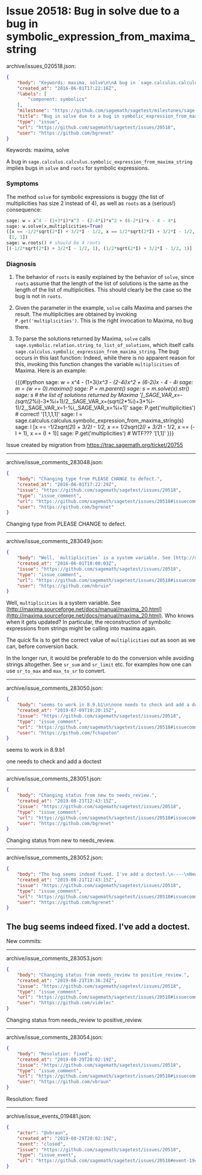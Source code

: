 # Issue 20518: Bug in solve due to a bug in symbolic_expression_from_maxima_string

archive/issues_020518.json:
```json
{
    "body": "Keywords: maxima, solve\n\nA bug in `sage.calculus.calculus.symbolic_expression_from_maxima_string` implies bugs in `solve` and `roots` for symbolic expressions.\n\n### Symptoms\n\nThe method `solve` for symbolic expressions is buggy (the list of multiplicities has size 2 instead of 4), as well as `roots` as a (serious!) consequence:\n\n\n```python\nsage: w = x^4 - (1+3*i)*x^3 - (2-4*i)*x^2 + (6-2*i)*x - 4 - 4*i\nsage: w.solve(x,multiplicities=True)\n([x == -1/2*sqrt(2*I) + 3/2*I - 1/2, x == 1/2*sqrt(2*I) + 3/2*I - 1/2, x == (-I + 1), x == (I + 1)],\n [1, 1])\nsage: w.roots() # should be 4 roots\n[(-1/2*sqrt(2*I) + 3/2*I - 1/2, 1), (1/2*sqrt(2*I) + 3/2*I - 1/2, 1)]\n```\n\n\n### Diagnosis\n\n1. The behavior of `roots` is easily explained by the behavior of `solve`, since `roots` assume that the length of the list of solutions is the same as the length of the list of multiplicities. This should clearly be the case so the bug is not in `roots`.\n\n2. Given the parameter in the example, `solve` calls Maxima and parses the result. The multiplicities are obtained by invoking `P.get('multiplicities')`. This is the right invocation to Maxima, no bug there.\n\n3. To parse the solutions returned by Maxima, `solve` calls `sage.symbolic.relation.string_to_list_of_solutions`, which itself calls `sage.calculus.symbolic_expression_from_maxima_string`. The bug occurs in this last function: Indeed, while there is no apparent reason for this, invoking this function changes the variable `multiplicities` of Maxima. Here is an example:\n\n   {{{#!python\nsage: w = x^4 - (1+3*i)*x^3 - (2-4*i)*x^2 + (6-2*i)*x - 4 - 4*i\nsage: m = (w == 0)._maxima_()\nsage: P = m.parent()\nsage: s = m.solve(x).str()\nsage: s # the list of solutions returned by Maxima\n'[_SAGE_VAR_x=-(sqrt(2*%i)-3*%i+1)/2,_SAGE_VAR_x=(sqrt(2*%i)+3*%i-1)/2,_SAGE_VAR_x=1-%i,_SAGE_VAR_x=%i+1]'\nsage: P.get('multiplicities') # correct!\n'[1,1,1,1]'\nsage: l = sage.calculus.calculus.symbolic_expression_from_maxima_string(s)\nsage: l\n[x == -1/2*sqrt(2*I) + 3/2*I - 1/2,\n x == 1/2*sqrt(2*I) + 3/2*I - 1/2,\n x == (-I + 1),\n x == (I + 1)]\nsage: P.get('multiplicities') # WTF???\n'[1,1]'\n}}}\n\nIssue created by migration from https://trac.sagemath.org/ticket/20755\n\n",
    "created_at": "2016-06-01T17:22:16Z",
    "labels": [
        "component: symbolics"
    ],
    "milestone": "https://github.com/sagemath/sagetest/milestones/sage-8.9",
    "title": "Bug in solve due to a bug in symbolic_expression_from_maxima_string",
    "type": "issue",
    "url": "https://github.com/sagemath/sagetest/issues/20518",
    "user": "https://github.com/bgrenet"
}
```
Keywords: maxima, solve

A bug in `sage.calculus.calculus.symbolic_expression_from_maxima_string` implies bugs in `solve` and `roots` for symbolic expressions.

### Symptoms

The method `solve` for symbolic expressions is buggy (the list of multiplicities has size 2 instead of 4), as well as `roots` as a (serious!) consequence:


```python
sage: w = x^4 - (1+3*i)*x^3 - (2-4*i)*x^2 + (6-2*i)*x - 4 - 4*i
sage: w.solve(x,multiplicities=True)
([x == -1/2*sqrt(2*I) + 3/2*I - 1/2, x == 1/2*sqrt(2*I) + 3/2*I - 1/2, x == (-I + 1), x == (I + 1)],
 [1, 1])
sage: w.roots() # should be 4 roots
[(-1/2*sqrt(2*I) + 3/2*I - 1/2, 1), (1/2*sqrt(2*I) + 3/2*I - 1/2, 1)]
```


### Diagnosis

1. The behavior of `roots` is easily explained by the behavior of `solve`, since `roots` assume that the length of the list of solutions is the same as the length of the list of multiplicities. This should clearly be the case so the bug is not in `roots`.

2. Given the parameter in the example, `solve` calls Maxima and parses the result. The multiplicities are obtained by invoking `P.get('multiplicities')`. This is the right invocation to Maxima, no bug there.

3. To parse the solutions returned by Maxima, `solve` calls `sage.symbolic.relation.string_to_list_of_solutions`, which itself calls `sage.calculus.symbolic_expression_from_maxima_string`. The bug occurs in this last function: Indeed, while there is no apparent reason for this, invoking this function changes the variable `multiplicities` of Maxima. Here is an example:

   {{{#!python
sage: w = x^4 - (1+3*i)*x^3 - (2-4*i)*x^2 + (6-2*i)*x - 4 - 4*i
sage: m = (w == 0)._maxima_()
sage: P = m.parent()
sage: s = m.solve(x).str()
sage: s # the list of solutions returned by Maxima
'[_SAGE_VAR_x=-(sqrt(2*%i)-3*%i+1)/2,_SAGE_VAR_x=(sqrt(2*%i)+3*%i-1)/2,_SAGE_VAR_x=1-%i,_SAGE_VAR_x=%i+1]'
sage: P.get('multiplicities') # correct!
'[1,1,1,1]'
sage: l = sage.calculus.calculus.symbolic_expression_from_maxima_string(s)
sage: l
[x == -1/2*sqrt(2*I) + 3/2*I - 1/2,
 x == 1/2*sqrt(2*I) + 3/2*I - 1/2,
 x == (-I + 1),
 x == (I + 1)]
sage: P.get('multiplicities') # WTF???
'[1,1]'
}}}

Issue created by migration from https://trac.sagemath.org/ticket/20755





---

archive/issue_comments_283048.json:
```json
{
    "body": "Changing type from PLEASE CHANGE to defect.",
    "created_at": "2016-06-01T17:22:29Z",
    "issue": "https://github.com/sagemath/sagetest/issues/20518",
    "type": "issue_comment",
    "url": "https://github.com/sagemath/sagetest/issues/20518#issuecomment-283048",
    "user": "https://github.com/bgrenet"
}
```

Changing type from PLEASE CHANGE to defect.



---

archive/issue_comments_283049.json:
```json
{
    "body": "Well, `multiplicities` is a system variable. See [http://maxima.sourceforge.net/docs/manual/maxima_20.html](http://maxima.sourceforge.net/docs/manual/maxima_20.html). Who knows when it gets updated? In particular, the reconstruction of symbolic expressions from strings might be calling into maxima again.\n\nThe quick fix is to get the correct value of `multiplicities` out as soon as we can, before conversion back.\n\nIn the longer run, it would be preferable to do the conversion while avoiding strings altogether. See `sr_sum` and `sr_limit` etc. for examples how one can use `sr_to_max` and `max_to_sr` to convert.",
    "created_at": "2016-06-01T18:00:03Z",
    "issue": "https://github.com/sagemath/sagetest/issues/20518",
    "type": "issue_comment",
    "url": "https://github.com/sagemath/sagetest/issues/20518#issuecomment-283049",
    "user": "https://github.com/nbruin"
}
```

Well, `multiplicities` is a system variable. See [http://maxima.sourceforge.net/docs/manual/maxima_20.html](http://maxima.sourceforge.net/docs/manual/maxima_20.html). Who knows when it gets updated? In particular, the reconstruction of symbolic expressions from strings might be calling into maxima again.

The quick fix is to get the correct value of `multiplicities` out as soon as we can, before conversion back.

In the longer run, it would be preferable to do the conversion while avoiding strings altogether. See `sr_sum` and `sr_limit` etc. for examples how one can use `sr_to_max` and `max_to_sr` to convert.



---

archive/issue_comments_283050.json:
```json
{
    "body": "seems to work in 8.9.b1\n\none needs to check and add a doctest",
    "created_at": "2019-07-09T19:20:15Z",
    "issue": "https://github.com/sagemath/sagetest/issues/20518",
    "type": "issue_comment",
    "url": "https://github.com/sagemath/sagetest/issues/20518#issuecomment-283050",
    "user": "https://github.com/fchapoton"
}
```

seems to work in 8.9.b1

one needs to check and add a doctest



---

archive/issue_comments_283051.json:
```json
{
    "body": "Changing status from new to needs_review.",
    "created_at": "2019-08-21T12:43:15Z",
    "issue": "https://github.com/sagemath/sagetest/issues/20518",
    "type": "issue_comment",
    "url": "https://github.com/sagemath/sagetest/issues/20518#issuecomment-283051",
    "user": "https://github.com/bgrenet"
}
```

Changing status from new to needs_review.



---

archive/issue_comments_283052.json:
```json
{
    "body": "The bug seems indeed fixed. I've add a doctest.\n----\nNew commits:",
    "created_at": "2019-08-21T12:43:15Z",
    "issue": "https://github.com/sagemath/sagetest/issues/20518",
    "type": "issue_comment",
    "url": "https://github.com/sagemath/sagetest/issues/20518#issuecomment-283052",
    "user": "https://github.com/bgrenet"
}
```

The bug seems indeed fixed. I've add a doctest.
----
New commits:



---

archive/issue_comments_283053.json:
```json
{
    "body": "Changing status from needs_review to positive_review.",
    "created_at": "2019-08-21T19:36:24Z",
    "issue": "https://github.com/sagemath/sagetest/issues/20518",
    "type": "issue_comment",
    "url": "https://github.com/sagemath/sagetest/issues/20518#issuecomment-283053",
    "user": "https://github.com/videlec"
}
```

Changing status from needs_review to positive_review.



---

archive/issue_comments_283054.json:
```json
{
    "body": "Resolution: fixed",
    "created_at": "2019-08-29T20:02:19Z",
    "issue": "https://github.com/sagemath/sagetest/issues/20518",
    "type": "issue_comment",
    "url": "https://github.com/sagemath/sagetest/issues/20518#issuecomment-283054",
    "user": "https://github.com/vbraun"
}
```

Resolution: fixed



---

archive/issue_events_019481.json:
```json
{
    "actor": "@vbraun",
    "created_at": "2019-08-29T20:02:19Z",
    "event": "closed",
    "issue": "https://github.com/sagemath/sagetest/issues/20518",
    "type": "issue_event",
    "url": "https://github.com/sagemath/sagetest/issues/20518#event-19481"
}
```
